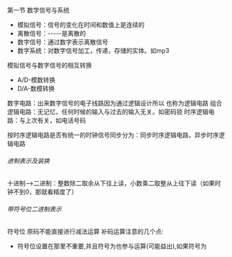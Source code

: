 第一节 数学信号与系统
- 模拟信号：信号的变化在时间和数值上是连续的
- 离散信号：-----是离散的
- 数字信号：通过数字表示离散信号
- 数字系统：对数字信号加工，传递，存储的实体。如mp3

模拟信号与数字信号的相互转换
- A/D-模数转换
- D/A-数模转换

数字电路：出来数字信号的电子线路因为通过逻辑设计所以 也称为逻辑电路
组合逻辑电路：无记忆，任何时候的输入与过去的输入无关。如密码锁
时序逻辑电路：与上次有关，如电话号码

按时序逻辑电路是否有统一的时钟信号同步分为：同步时序逻辑电路，异步时序逻辑电路

###### 进制表示及装换
十进制-->二进制：整数除二取余从下往上读，小数乘二取整从上往下读（如果时钟不到0，那就看精度了）

###### 带符号位二进制表示
符号位
原码不能直接进行减法运算
补码运算注意的几个点:
- 符号位设置在那里不重要,并且符号为也参与运算(可能益出),如果符号为

